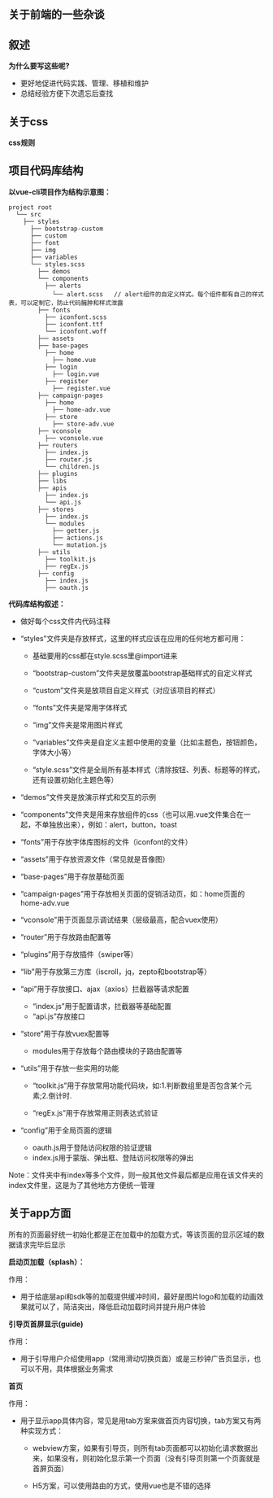 ## 关于前端的一些杂谈

叙述
-
**为什么要写这些呢?**

* 更好地促进代码实践、管理、移植和维护
* 总结经验方便下次遗忘后查找

关于css
-

**css规则**

项目代码库结构
-

**以vue-cli项目作为结构示意图：**

	project root
	  └── src
		├── styles
          ├── bootstrap-custom
          ├── custom
          ├── font
          ├── img
          ├── variables
          └── styles.scss
		    ├── demos
		    └── components
		      ├── alerts       
		        └── alert.scss   // alert组件的自定义样式。每个组件都有自己的样式表，可以定制它，防止代码臃肿和样式泄露
			├── fonts
			  ├── iconfont.scss
			  ├── iconfont.ttf
			  └── iconfont.woff
			├── assets
			├── base-pages
			  ├── home
			 	├── home.vue
			  ├── login
			 	├── login.vue
			  ├── register
			 	├── register.vue
			├── campaign-pages
			  ├── home
			 	├── home-adv.vue
			  ├── store
			 	├── store-adv.vue
			├── vconsole
			  ├── vconsole.vue
			├── routers
			  ├── index.js
			  ├── router.js
			  └── children.js
			├── plugins
			├── libs
			├── apis
			  ├── index.js
			  └── api.js
			├── stores
			  ├── index.js
			  └── modules
			 	├── getter.js
				├── actions.js
				└── mutation.js
			├── utils
			  ├── toolkit.js
			  ├── regEx.js
			├── config
			  ├── index.js
			  ├── oauth.js
			 		
**代码库结构叙述：**

* 做好每个css文件内代码注释

* “styles”文件夹是存放样式，这里的样式应该在应用的任何地方都可用：

	* 基础要用的css都在style.scss里@import进来
	
	* “bootstrap-custom”文件夹是放覆盖bootstrap基础样式的自定义样式
	
	* “custom”文件夹是放项目自定义样式（对应该项目的样式）
	
	* “fonts”文件夹是常用字体样式
	
	* “img”文件夹是常用图片样式
	
	* “variables”文件夹是自定义主题中使用的变量（比如主题色，按钮颜色，字体大小等）
	
	* “style.scss”文件是全局所有基本样式（清除按钮、列表、标题等的样式，还有设置初始化主题色等）

* “demos”文件夹是放演示样式和交互的示例

* “components”文件夹是用来存放组件的css（也可以用.vue文件集合在一起，不单独放出来），例如：alert，button，toast

* “fonts”用于存放字体库图标的文件（iconfont的文件）

* “assets”用于存放资源文件（常见就是音像图）

* “base-pages”用于存放基础页面

* “campaign-pages”用于存放相关页面的促销活动页，如：home页面的home-adv.vue

* “vconsole”用于页面显示调试结果（层级最高，配合vuex使用）

* “router”用于存放路由配置等

* “plugins”用于存放插件（swiper等）

* “lib”用于存放第三方库（iscroll，jq，zepto和bootstrap等）

* “api”用于存放接口、ajax（axios）拦截器等请求配置
	
	* “index.js”用于配置请求，拦截器等基础配置
	* “api.js”存放接口

* “store”用于存放vuex配置等
	
	* modules用于存放每个路由模块的子路由配置等

* “utils”用于存放一些实用的功能

	* “toolkit.js”用于存放常用功能代码块，如:1.判断数组里是否包含某个元素;2.倒计时.
	
	* “regEx.js”用于存放常用正则表达式验证
	
* “config”用于全局页面的逻辑
	
	* oauth.js用于登陆访问权限的验证逻辑
	* index.js用于蒙版、弹出框、登陆访问权限等的弹出

Note：文件夹中有index等多个文件，则一般其他文件最后都是应用在该文件夹的index文件里，这是为了其他地方方便统一管理



关于app方面
-

所有的页面最好统一初始化都是正在加载中的加载方式，等该页面的显示区域的数据请求完毕后显示

**启动页加载（splash）：**

作用：

* 用于给底层api和sdk等的加载提供缓冲时间，最好是图片logo和加载的动画效果就可以了，简洁突出，降低启动加载时间并提升用户体验

**引导页首屏显示(guide)**

作用：

* 用于引导用户介绍使用app（常用滑动切换页面）或是三秒钟广告页显示，也可以不用，具体根据业务需求

**首页**

作用：

* 用于显示app具体内容，常见是用tab方案来做首页内容切换，tab方案又有两种实现方式：

	* webview方案，如果有引导页，则所有tab页面都可以初始化请求数据出来，如果没有，则初始化显示第一个页面（没有引导页则第一个页面就是首屏页面）
	
	* H5方案，可以使用路由的方式，使用vue也是不错的选择
